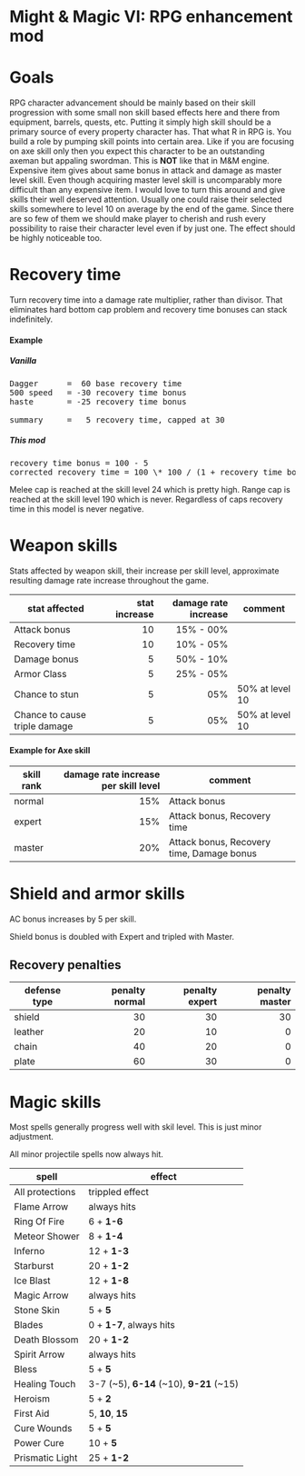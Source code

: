 # Might & Magic VI: RPG enhancement mod

# Goals

RPG character advancement should be mainly based on their skill progression with some small non skill based effects here and there from equipment, barrels, quests, etc. Putting it simply high skill should be a primary source of every property character has. That what R in RPG is. You build a role by pumping skill points into certain area. Like if you are focusing on axe skill only then you expect this character to be an outstanding axeman but appaling swordman. This is **NOT** like that in M&M engine. Expensive item gives about same bonus in attack and damage as master level skill. Even though acquiring master level skill is uncomparably more difficult than any expensive item. I would love to turn this around and give skills their well deserved attention. Usually one could raise their selected skills somewhere to level 10 on average by the end of the game. Since there are so few of them we should make player to cherish and rush every possibility to raise their character level even if by just one. The effect should be highly noticeable too.

# Recovery time

Turn recovery time into a damage rate multiplier, rather than divisor. That eliminates hard bottom cap problem and recovery time bonuses can stack indefinitely.

#### Example

##### Vanilla

<pre>
Dagger		=  60 base recovery time
500 speed	= -30 recovery time bonus
haste		= -25 recovery time bonus

summary		=   5 recovery time, capped at 30
</pre>

##### This mod

<pre>
recovery time bonus = 100 - 5
corrected recovery time = 100 \* 100 / (1 + recovery time bonus) = 51 recovery time, no capping needed
</pre>

Melee cap is reached at the skill level 24 which is pretty high. Range cap is reached at the skill level 190 which is never.
Regardless of caps recovery time in this model is never negative.

# Weapon skills

Stats affected by weapon skill, their increase per skill level, approximate resulting damage rate increase throughout the game.

|stat affected|stat increase|damage rate increase|comment|
|----|----:|----:|----|
|Attack bonus|10|15% - 00%||
|Recovery time|10|10% - 05%||
|Damage bonus| 5|50% - 10%||
|Armor Class| 5|25% - 05%||
|Chance to stun| 5|05%|50% at level 10|
|Chance to cause triple damage| 5|05%|50% at level 10|

#### Example for Axe skill

|skill rank|damage rate increase per skill level|comment|
|----|----:|----|
|normal|15%|Attack bonus|
|expert|15%|Attack bonus, Recovery time|
|master|20%|Attack bonus, Recovery time, Damage bonus|

# Shield and armor skills

AC bonus increases by 5 per skill.

Shield bonus is doubled with Expert and tripled with Master.

## Recovery penalties

|defense type|penalty normal|penalty expert|penalty master|
|----|----:|----:|----:|
|shield|30|30|30|
|leather|20|10|0|
|chain|40|20|0|
|plate|60|30|0|

# Magic skills

Most spells generally progress well with skil level. This is just minor adjustment.

All minor projectile spells now always hit.

|spell|effect|
|----|----|
|All protections|trippled effect|
|Flame Arrow|always hits|
|Ring Of Fire|6 + **1-6**|
|Meteor Shower|8 + **1-4**|
|Inferno|12 + **1-3**|
|Starburst|20 + **1-2**|
|Ice Blast|12 + **1-8**|
|Magic Arrow|always hits|
|Stone Skin|5 + **5**|
|Blades|0 + **1-7**, always hits|
|Death Blossom|20 + **1-2**|
|Spirit Arrow|always hits|
|Bless|5 + **5**|
|Healing Touch|3-7 (~5), **6-14** (~10), **9-21** (~15)|
|Heroism|5 + **2**|
|First Aid|5, **10**, **15**|
|Cure Wounds|5 + **5**|
|Power Cure|10 + **5**|
|Prismatic Light|25 + **1-2**|

